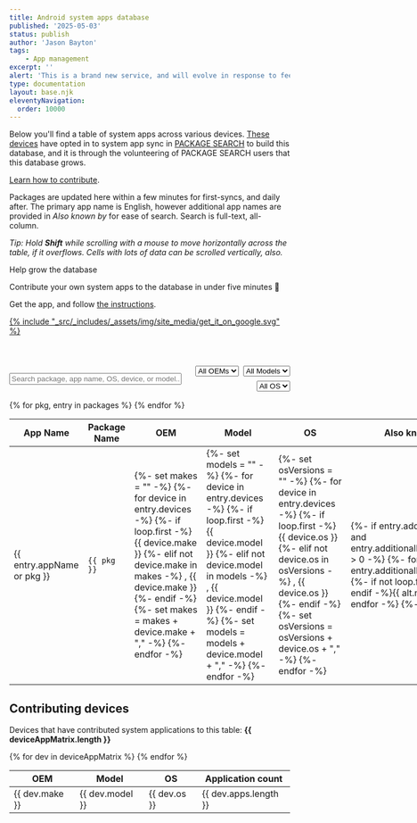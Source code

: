 ```yaml
---
title: Android system apps database
published: '2025-05-03'
status: publish
author: 'Jason Bayton'
tags: 
    - App management
excerpt: ''
alert: 'This is a brand new service, and will evolve in response to feedback and iterative improvements. Feel free to let me know your thoughts.'
type: documentation
layout: base.njk
eleventyNavigation:
  order: 10000
---
```


<script>
window.deviceAppMatrix = {{ deviceAppMatrix | dump | safe }};
window.packages = {{ packages | dump | safe }};
</script>

<div class="grid grid-column-2-1 grid-gap-30 grid-column-mobile-1">
<div>

Below you'll find a table of system apps across various devices. [These devices](#contributing-devices) have opted in to system app sync in [PACKAGE SEARCH](/projects/package-search/) to build this database, and it is through the volunteering of PACKAGE SEARCH users that this database grows.

<a class="" href="/projects/package-search/support/system-apps-database">Learn how to contribute</a>.


Packages are updated here within a few minutes for first-syncs, and daily after. The primary app name is English, however additional app names are provided in _Also known by_ for ease of search. Search is full-text, all-column.

_Tip: Hold **Shift** while scrolling with a mouse to move horizontally across the table, if it overflows. Cells with lots of data can be scrolled vertically, also._
</div>

<div class="callout">
<div class="callout-heading callout-heading-small">Help grow the database</div>

Contribute your own system apps to the database in under five minutes 🚀

Get the app, and follow [the instructions](/projects/package-search/support/system-apps-database).

<div class="padding-top-10"></div> 

<a href="https://play.google.com/store/apps/details?id=org.bayton.packagesearch">{% include "_src/_includes/_assets/img/site_media/get_it_on_google.svg" %}</a>

</div>
</div>

<div class="filters-grid" style=" padding-top:40px; display: flex; gap: 1rem; align-items: center; justify-content: space-between; flex-wrap: wrap; margin-bottom: 1rem;">
<input type="text" id="searchInput" placeholder="Search package, app name, OS, device, or model..." style="flex: 2 1 60%; min-width: 200px;" />
<div style="display: flex; gap: 0.5rem; flex: 1 1 35%; justify-content: flex-end; flex-wrap: wrap;">
<select id="filterMake"><option value="">All OEMs</option></select>
<select id="filterModel"><option value="">All Models</option></select>
<select id="filterOS"><option value="">All OS</option></select>
</div>
</div>

<div class="responsive-table-wrapper">
<table id="appTable" style="table-layout: fixed; width: 100%; min-width: 1000px; border-collapse: border">
<thead>
<tr>
<th>App Name</th>
<th>Package Name</th>
<th>OEM</th>
<th>Model</th>
<th>OS</th>
<th>Also known by</th>
<th>User-facing</th>
</tr>
</thead>
<tbody>
{% for pkg, entry in packages %}
<tr>
  <td>{{ entry.appName or pkg }}</td>
  <td><code>{{ pkg }}</code></td>
  <td><div class="scrollable">
  {%- set makes = "" -%}
  {%- for device in entry.devices -%}
    {%- if loop.first -%}
      {{ device.make }}
    {%- elif not device.make in makes -%}
      , {{ device.make }}
    {%- endif -%}
    {%- set makes = makes + device.make + "," -%}
  {%- endfor -%}
</div></td>

<td><div class="scrollable">
  {%- set models = "" -%}
  {%- for device in entry.devices -%}
    {%- if loop.first -%}
      {{ device.model }}
    {%- elif not device.model in models -%}
      , {{ device.model }}
    {%- endif -%}
    {%- set models = models + device.model + "," -%}
  {%- endfor -%}
</div></td>

<td><div class="scrollable">
  {%- set osVersions = "" -%}
  {%- for device in entry.devices -%}
    {%- if loop.first -%}
      {{ device.os }}
    {%- elif not device.os in osVersions -%}
      , {{ device.os }}
    {%- endif -%}
    {%- set osVersions = osVersions + device.os + "," -%}
  {%- endfor -%}
</div></td>

<td><div class="scrollable">
  {%- if entry.additionalLocales and entry.additionalLocales.length > 0 -%}
    {%- for alt in entry.additionalLocales -%}
      {%- if not loop.first -%}, {% endif -%}{{ alt.name }}
    {%- endfor -%}
  {%- endif -%}
</div></td>
  <td>{{ entry.userFacing }}</td>
</tr>
{% endfor %}
</tbody>
</table>
</div>

<span class="padding-tb-20"></span>

## Contributing devices

Devices that have contributed system applications to this table: <span class="highlight"> **{{ deviceAppMatrix.length }}** </span>

<div class="responsive-table-wrapper">
<table id="deviceTable" style="table-layout: fixed; width: 100%; min-width: 400px; border-collapse: border">
<thead>
<tr>
  <th>OEM</th>
  <th>Model</th>
  <th>OS</th>
  <th>Application count</th>
</tr>
</thead>
<tbody>
{% for dev in deviceAppMatrix %}
<tr>
  <td>{{ dev.make }}</td>
  <td>{{ dev.model }}</td>
  <td>{{ dev.os }}</td>
  <td>{{ dev.apps.length }}</td>
</tr>
{% endfor %}
</tbody>
</table>
</div>

<script src="/js/system-app-search.js"></script>